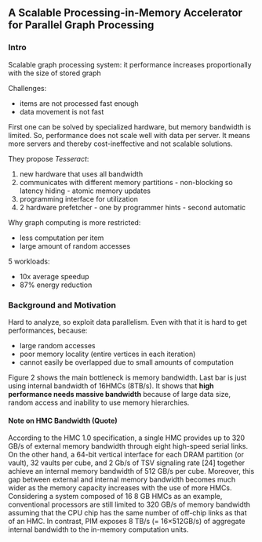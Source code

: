 ## A Scalable Processing-in-Memory Accelerator for Parallel Graph Processing


### Intro

Scalable graph processing system: it performance increases proportionally with the size of stored graph

Challenges: 
  - items are not processed fast enough
  - data movement is not fast 

First one can be solved by specialized hardware, but memory bandwidth is limited. So, performance does not scale well with data per server.
It means more servers and thereby cost-ineffective and not scalable solutions.

They propose _Tesseract_:
  1. new hardware that uses all bandwidth
  2. communicates with different memory partitions
    - non-blocking so latency hiding
    - atomic memory updates 
  3. programming interface for utilization
  4. 2 hardware prefetcher 
    - one by programmer hints
    - second automatic

Why graph computing is more restricted:
  - less computation per item
  - large amount of random accesses

5 workloads:
 - 10x average speedup
 - 87% energy reduction

### Background and Motivation

Hard to analyze, so exploit data parallelism. Even with that it is hard to get performances, because:
  - large random accesses
  - poor memory locality (entire vertices in each iteration)
  - cannot easily be overlapped due to small amounts of computation

Figure 2 shows the main bottleneck is memory bandwidth. Last bar is just using internal bandwidth of 16HMCs (8TB/s). It shows that **high performance needs massive bandwidth** because of large data size, random access and inability to use memory hierarchies.

#### Note on HMC Bandwidth (Quote)
According to the HMC 1.0 specification, a single HMC provides up to 320 GB/s of external memory bandwidth through eight high-speed serial links. On
the other hand, a 64-bit vertical interface for each DRAM partition (or vault), 32 vaults per cube, and 2 Gb/s of TSV signaling rate [24] together achieve an
internal memory bandwidth of 512 GB/s per cube. Moreover,
this gap between external and internal memory bandwidth
becomes much wider as the memory capacity increases with
the use of more HMCs. Considering a system composed of 16
8 GB HMCs as an example, conventional processors are still
limited to 320 GB/s of memory bandwidth assuming that the
CPU chip has the same number of off-chip links as that of an
HMC. In contrast, PIM exposes 8 TB/s (= 16×512GB/s) of
aggregate internal bandwidth to the in-memory computation
units.